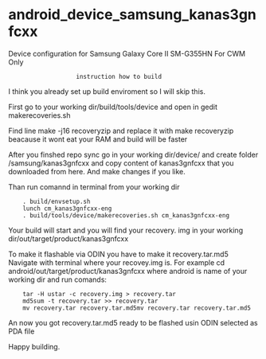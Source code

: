 android_device_samsung_kanas3gnfcxx
===================================

Device configuration for Samsung Galaxy Core II SM-G355HN For CWM Only

                       instruction how to build

I think you already set up build enviroment so I will skip this.

First go to your working dir/build/tools/device and open in gedit makerecoveries.sh

Find line 
        make -j16 recoveryzip
and replace it with
        make recoveryzip
beacause it wont eat your RAM and build will be faster


After you finshed repo sync go in your working dir/device/
and create folder /samsung/kanas3gnfcxx and copy content of kanas3gnfcxx
that you downloaded from here.
And make changes if you like.

Than run comannd in terminal from your working dir

        . build/envsetup.sh
        lunch cm_kanas3gnfcxx-eng
        . build/tools/device/makerecoveries.sh cm_kanas3gnfcxx-eng

Your build will start and you will find your recovery. img in
your working dir/out/target/product/kanas3gnfcxx

To make it flashable via ODIN you have to make it recovery.tar.md5
Navigate with terminal where your recovey.img is.
For example cd android/out/target/product/kanas3gnfcxx
where android is name of your working dir
and run comands:

        tar -H ustar -c recovery.img > recovery.tar
        md5sum -t recovery.tar >> recovery.tar
        mv recovery.tar recovery.tar.md5mv recovery.tar recovery.tar.md5
        
An now you got recovery.tar.md5 ready to be flashed usin ODIN selected as PDA file

Happy building.



